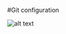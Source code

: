 #Git configuration

![alt text](https://github.com/arturfrimu/git/blob/master/src/main/resources/images/configuration/git.jpg?raw=true)


